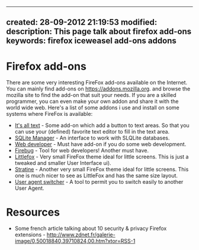 -----
created: 28-09-2012 21:19:53
modified: 
description: This page talk about firefox add-ons
keywords: firefox iceweasel add-ons addons
-----

# Firefox add-ons

There are some very interesting FireFox add-ons available on the Internet. You can mainly find add-ons on https://addons.mozilla.org. and browse the mozilla site to find the add-on that suit your needs. If you are a skilled programmer, you can even make your own addon and share it with the world wide web. Here's a list of some addons i use and install on some systems where FireFox is available:

* [It's all text](https://addons.mozilla.org/en-US/firefox/addon/4125) - Some add-on which add a button to text areas. So that you can use your (defined) favorite text
 editor to fill in the text area.
* [SQLite Manager](https://addons.mozilla.org/en-US/firefox/addon/5817) - An interface to work with SLQLite databases.
* [Web developer](https://addons.mozilla.org/en-US/firefox/addon/60) - Must have add-on if you do some web development.
* [Firebug](http://getfirebug.com/) - Tool for web developers! Another must have.
* [Littlefox](https://addons.mozilla.org/en-US/firefox/addon/307) - Very small FireFox theme ideal for little screens. This is just a tweaked and smaller User Interface ui).
* [Stratine](https://addons.mozilla.org/en-US/firefox/addon/11435) - Another very small FireFox theme ideal for little screens. This one is much nicer to see as LittleFox
 and has the same size layout.
* [User agent switcher](https://addons.mozilla.org/en-US/firefox/addon/user-agent-switcher/developers) - A tool to permit you to switch easily to another User Agent.

# Resources

* Some french article talking about 10 security & privacy Firefox extensions - http://www.zdnet.fr/galerie-image/0,50018840,39710824,00.htm?xtor=RSS-1
